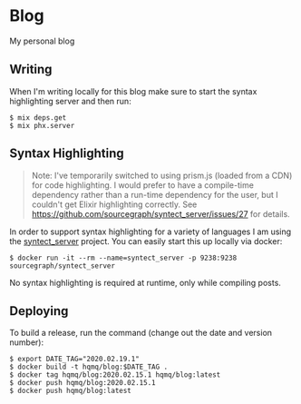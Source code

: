 # Blog

My personal blog

## Writing

When I'm writing locally for this blog make sure to start the syntax highlighting server and then run:

```shell
$ mix deps.get
$ mix phx.server
```

## Syntax Highlighting

> Note: I've temporarily switched to using prism.js (loaded from a CDN) for code highlighting.
> I would prefer to have a compile-time dependency rather than a run-time dependency for the user, but I couldn't get Elixir highlighting correctly.
> See https://github.com/sourcegraph/syntect_server/issues/27 for details.

In order to support syntax highlighting for a variety of languages I am using the [syntect_server](https://github.com/sourcegraph/syntect_server) project.
You can easily start this up locally via docker:

```
$ docker run -it --rm --name=syntect_server -p 9238:9238 sourcegraph/syntect_server
```

No syntax highlighting is required at runtime, only while compiling posts.

## Deploying

To build a release, run the command (change out the date and version number):

```
$ export DATE_TAG="2020.02.19.1"
$ docker build -t hqmq/blog:$DATE_TAG .
$ docker tag hqmq/blog:2020.02.15.1 hqmq/blog:latest
$ docker push hqmq/blog:2020.02.15.1
$ docker push hqmq/blog:latest
```